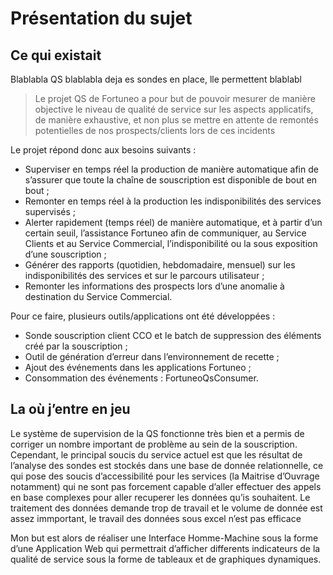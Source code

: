 Présentation du sujet
=====================

## Ce qui existait

Blablabla QS blablabla deja es sondes en place, lle permettent blablabl

> Le projet QS de Fortuneo a pour but de pouvoir mesurer de manière objective le niveau de qualité de service sur les aspects applicatifs, 
> de manière exhaustive, et non plus se mettre en attente de remontés potentielles de nos prospects/clients lors de ces incidents


Le projet répond donc aux besoins suivants :

-   Superviser en temps réel la production de manière automatique afin de s’assurer que 
    toute la chaîne de souscription est disponible de bout en bout ;
-   Remonter en temps réel à la production les indisponibilités des services supervisés ;
-   Alerter rapidement (temps réel) de manière automatique, et à partir d’un certain seuil, 
    l’assistance Fortuneo afin de  communiquer, au Service Clients et au Service Commercial, 
    l’indisponibilité ou la sous exposition d’une souscription ;
-   Générer des rapports (quotidien, hebdomadaire, mensuel) sur les indisponibilités des services et sur le parcours utilisateur ;
-   Remonter les informations des prospects lors d’une anomalie à destination du Service Commercial.

Pour ce faire, plusieurs outils/applications ont été développées :

-   Sonde souscription client CCO et le batch de suppression des éléments créé par la souscription ;
-   Outil de génération d’erreur dans l’environnement de recette ;
-   Ajout des événements dans les applications Fortuneo ;
-   Consommation des événements : FortuneoQsConsumer.

## La où j’entre en jeu

Le système de supervision de la QS fonctionne très bien et a permis de corriger un nombre important de problème au sein de la souscription.
Cependant, le principal soucis du service actuel est que les résultat de l’analyse des sondes est stockés dans une base de donnée relationnelle,
ce qui pose des soucis d’accessibilité pour les services (la Maitrise d’Ouvrage notamment) qui ne sont pas forcement capable d’aller effectuer
des appels en base complexes pour aller recuperer les données qu’is souhaitent. Le traitement des données demande trop de travail et le volume de donnée est
assez immportant, le travail des données sous excel n’est pas efficace

Mon but est alors de réaliser une Interface Homme-Machine sous la forme d’une Application Web qui permettrait d’afficher differents indicateurs de la qualité
de service sous la forme de tableaux et de graphiques dynamiques.
